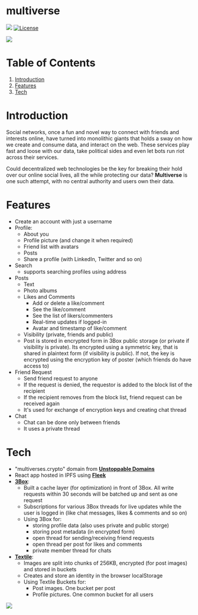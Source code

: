 # multiverse
![](https://img.shields.io/badge/React-v16.13-red)
[![License](https://img.shields.io/badge/license-MIT-green.svg)](https://opensource.org/licenses/MIT)

![](https://ethglobal.s3.amazonaws.com/recv6AELyNfJFmwb7/logo_icon.png)

# Table of Contents
1. [Introduction](#introduction)
2. [Features](#features)
3. [Tech](#tech)

# Introduction
Social networks, once a fun and novel way to connect with friends and interests online, have turned into monolithic giants that holds a sway on how we create and consume data, and interact on the web. These services play fast and loose with our data, take political sides and even let bots run riot across their services.

Could decentralized web technologies be the key for breaking their hold over our online social lives, all the while protecting our data? **Multiverse** is one such attempt, with no central authority and users own their data.

# Features
- Create an account with just a username
- Profile:
  - About you
  - Profile picture (and change it when required)
  - Friend list with avatars
  - Posts
  - Share a profile (with LinkedIn, Twitter and so on)
- Search
  - supports searching profiles using address
- Posts
  - Text
  - Photo albums
  - Likes and Comments
    - Add or delete a like/comment
    - See the like/comment
    - See the list of likers/commenters
    - Real-time updates if logged-in
    - Avatar and timestamp of like/comment
  - Visibility (private, friends and public)
  - Post is stored in encrypted form in 3Box public storage (or private if visibility is private). Its encrypted using a symmetric key, that is shared in plaintext form (if visibility is public). If not, the key is encrypted using the encryption key of poster (which friends do have access to)
- Friend Request
    - Send friend request to anyone
    - If the request is denied, the requestor is added to the block list of the recipient
    - If the recipient removes from the block list, friend request can be received again
    - It's used for exchange of encryption keys and creating chat thread
- Chat
  - Chat can be done only between friends
  - It uses a private thread

# Tech
- "multiverses.crypto" domain from **[Unstoppable Domains](https://unstoppabledomains.com/)**
- React app hosted in IPFS using **[Fleek](https://fleek.co/)**
- **[3Box](https://3box.io/)**:
    - Built a cache layer (for optimization) in front of 3Box. All write requests within 30 seconds will be batched up and sent as one request
    - Subscriptions for various 3Box threads for live updates while the user is logged in (like chat messages, likes & comments and so on)
    - Using 3Box for:
      - storing profile data (also uses private and public storge)
      - storing post metadata (in encrypted form)
      - open thread for sending/receiving friend requests
      - open thread per post for likes and comments
      - private member thread for chats
- **[Textile](https://textile.io/)**:
    - Images are split into chunks of 256KB, encrypted (for post images) and stored in buckets
    - Creates and store an identity in the browser localStorage
    - Using Textile Buckets for:
      - Post images. One bucket per post
      - Profile pictures. One common bucket for all users

![](https://i.imgur.com/vrckHYc.jpg)
